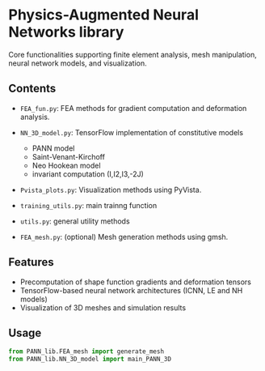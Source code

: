 
# Physics-Augmented Neural Networks library

Core functionalities supporting finite element analysis, mesh manipulation, neural network models, and visualization.

## Contents
- `FEA_fun.py`: FEA methods for gradient computation and deformation analysis.
- `NN_3D_model.py`: TensorFlow implementation of constitutive models
    - PANN model
    - Saint-Venant-Kirchoff
    - Neo Hookean model
    - invariant computation (I,I2,I3,-2J)
- `Pvista_plots.py`: Visualization methods using PyVista.
- `training_utils.py`: main trainng function
- `utils.py`: general utility methods
 
- `FEA_mesh.py`: (optional) Mesh generation methods using gmsh.

## Features
- Precomputation of shape function gradients and deformation tensors
- TensorFlow-based neural network architectures (ICNN, LE and NH models)
- Visualization of 3D meshes and simulation results

## Usage
```python
from PANN_lib.FEA_mesh import generate_mesh
from PANN_lib.NN_3D_model import main_PANN_3D
```

